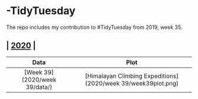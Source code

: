 # **-TidyTuesday**
The repo includes my contribution to #TidyTuesday from 2019, week 35. 

## | [2020](2020/) |

| Data | Plot 
| :---: | :---: |
| [Week 39](2020/week 39/data/) | [Himalayan Climbing Expeditions](2020/week 39/week39plot.png) |